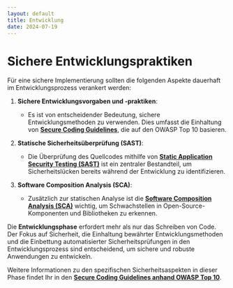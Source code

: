 ```yaml
---
layout: default
title: Entwicklung
date: 2024-07-19
---
```


# Sichere Entwicklungspraktiken

<!-- Todo: noch eine Einführung hier schreiben. Bisschen referenzieren auf die Entwicklungsphase -->

Für eine sichere Implementierung sollten die folgenden Aspekte dauerhaft im Entwicklungsprozess verankert werden:

1. **Sichere Entwicklungsvorgaben und -praktiken**:
   - Es ist von entscheidender Bedeutung, sichere Entwicklungsmethoden zu verwenden. Dies umfasst die Einhaltung von [**Secure Coding Guidelines**](/pages/entwicklung/sichere_entwicklungspraktiken/owasp_guidelines/), die auf den OWASP Top 10 basieren.

2. **Statische Sicherheitsüberprüfung (SAST)**:
   - Die Überprüfung des Quellcodes mithilfe von [**Static Application Security Testing (SAST)**](/pages/entwicklung/statisches_testing/sast_sca) ist ein zentraler Bestandteil, um Sicherheitslücken bereits während der Entwicklung zu identifizieren.

3. **Software Composition Analysis (SCA)**:
   - Zusätzlich zur statischen Analyse ist die [**Software Composition Analysis (SCA)**](/pages/entwicklung/statisches_testing/sast_sca) wichtig, um Schwachstellen in Open-Source-Komponenten und Bibliotheken zu erkennen.


Die **Entwicklungsphase** erfordert mehr als nur das Schreiben von Code. Der Fokus auf Sicherheit, die Einhaltung bewährter Entwicklungsmethoden und die Einbettung automatisierter Sicherheitsprüfungen in den Entwicklungsprozess sind entscheidend, um sichere und robuste Anwendungen zu entwickeln.

Weitere Informationen zu den spezifischen Sicherheitsaspekten in dieser Phase findet Ihr in den [**Secure Coding Guidelines anhand OWASP Top 10**](/pages/entwicklung/guidelines/).
